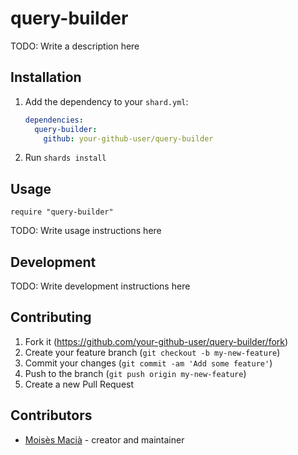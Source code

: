 # query-builder

TODO: Write a description here

## Installation

1. Add the dependency to your `shard.yml`:

   ```yaml
   dependencies:
     query-builder:
       github: your-github-user/query-builder
   ```

2. Run `shards install`

## Usage

```crystal
require "query-builder"
```

TODO: Write usage instructions here

## Development

TODO: Write development instructions here

## Contributing

1. Fork it (<https://github.com/your-github-user/query-builder/fork>)
2. Create your feature branch (`git checkout -b my-new-feature`)
3. Commit your changes (`git commit -am 'Add some feature'`)
4. Push to the branch (`git push origin my-new-feature`)
5. Create a new Pull Request

## Contributors

- [Moisès Macià](https://github.com/your-github-user) - creator and maintainer
